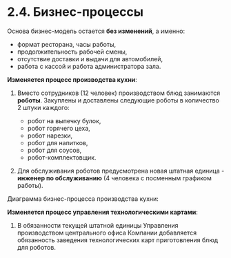 # 2.4. Бизнес-процессы

Основа бизнес-модель остается **без изменений**, а именно: 

  - формат ресторана, часы работы,
  - продолжительность рабочей смены,
  - отсутствие доставки и выдачи для автомобилей,
  - работа с кассой и работа администратора зала.

**Изменяется процесс производства кухни**:

  1. Вместо сотрудников (12 человек) производством блюд занимаются **роботы**. Закуплены и доставлены следующие роботы в количество 2 штуки каждого:
     
     - робот на выпечку булок,
     - робот горячего цеха,
     - робот нарезки,
     - робот для напитков,
     - робот для соусов,
     - робот-комплектовщик.    
    
  2. Для обслуживания роботов предусмотрена новая штатная единица - **инженер по обслуживанию** (4 человека с посменным графиком работы).

Диаграмма бизнес-процесса производства кухни:

**Изменяется процесс управления технологическими картами**:

  1. В обязанности текущей штатной единицы Управления производством центрального офиса Компании добавляется обязанность заведения технологических карт приготовления блюд для роботов.
